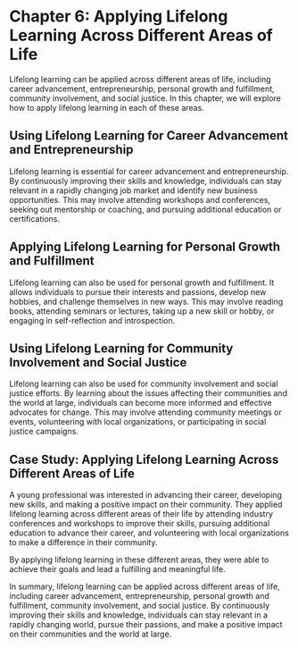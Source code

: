 Chapter 6: Applying Lifelong Learning Across Different Areas of Life
====================================================================

Lifelong learning can be applied across different areas of life, including career advancement, entrepreneurship, personal growth and fulfillment, community involvement, and social justice. In this chapter, we will explore how to apply lifelong learning in each of these areas.

Using Lifelong Learning for Career Advancement and Entrepreneurship
-------------------------------------------------------------------

Lifelong learning is essential for career advancement and entrepreneurship. By continuously improving their skills and knowledge, individuals can stay relevant in a rapidly changing job market and identify new business opportunities. This may involve attending workshops and conferences, seeking out mentorship or coaching, and pursuing additional education or certifications.

Applying Lifelong Learning for Personal Growth and Fulfillment
--------------------------------------------------------------

Lifelong learning can also be used for personal growth and fulfillment. It allows individuals to pursue their interests and passions, develop new hobbies, and challenge themselves in new ways. This may involve reading books, attending seminars or lectures, taking up a new skill or hobby, or engaging in self-reflection and introspection.

Using Lifelong Learning for Community Involvement and Social Justice
--------------------------------------------------------------------

Lifelong learning can also be used for community involvement and social justice efforts. By learning about the issues affecting their communities and the world at large, individuals can become more informed and effective advocates for change. This may involve attending community meetings or events, volunteering with local organizations, or participating in social justice campaigns.

Case Study: Applying Lifelong Learning Across Different Areas of Life
---------------------------------------------------------------------

A young professional was interested in advancing their career, developing new skills, and making a positive impact on their community. They applied lifelong learning across different areas of their life by attending industry conferences and workshops to improve their skills, pursuing additional education to advance their career, and volunteering with local organizations to make a difference in their community.

By applying lifelong learning in these different areas, they were able to achieve their goals and lead a fulfilling and meaningful life.

In summary, lifelong learning can be applied across different areas of life, including career advancement, entrepreneurship, personal growth and fulfillment, community involvement, and social justice. By continuously improving their skills and knowledge, individuals can stay relevant in a rapidly changing world, pursue their passions, and make a positive impact on their communities and the world at large.

